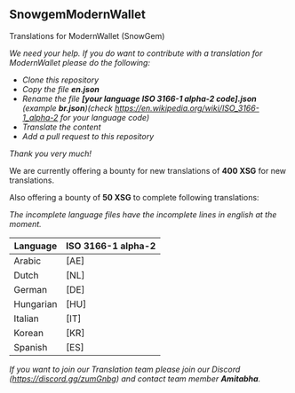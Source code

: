 ## SnowgemModernWallet
Translations for ModernWallet (SnowGem)

_We need your help. If you do want to contribute with a translation for ModernWallet please do the following:_
* _Clone this repository_
* _Copy the file **en.json**_
* _Rename the file **[your language ISO 3166-1 alpha-2 code].json** (example **br.json**)(check https://en.wikipedia.org/wiki/ISO_3166-1_alpha-2 for your language code)_
* _Translate the content_
* _Add a pull request to this repository_

_Thank you very much!_

We are currently offering a bounty for new translations of **400 XSG** for new translations.

Also offering a bounty of **50 XSG** to complete following translations:

_The incomplete language files have the incomplete lines in *english* at the moment._

| Language | ISO 3166-1 alpha-2 |
| --- | --- |
| Arabic | [AE] |
| Dutch | [NL] |
| German | [DE] |
| Hungarian | [HU] |
| Italian | [IT] |
| Korean | [KR] |
| Spanish | [ES] |

_If you want to join our Translation team please join our Discord (https://discord.gg/zumGnbg) and contact team member **Amitabha**._
